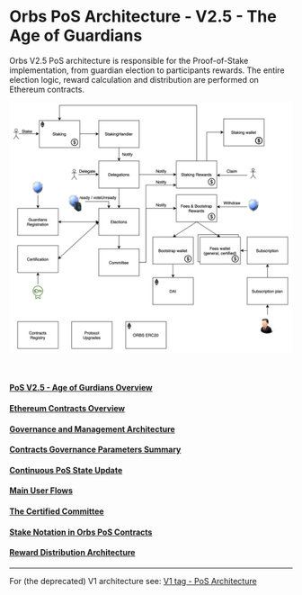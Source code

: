 # Orbs PoS Architecture - V2.5 - The Age of Guardians

Orbs V2.5 PoS architecture is responsible for the Proof-of-Stake implementation, from guardian election to participants rewards. The entire election logic, reward calculation and distribution are performed on Ethereum contracts. 

![pos_v2_5_contarcts](./_img/pos_v2_5_contracts.png "PoS V2.5 contracts")

&nbsp;

#### [PoS V2.5 - Age of Gurdians Overview](./overview.md)

#### [Ethereum Contracts Overview](./contracts.md)

#### [Governance and Management Architecture](./management.md)

#### [Contracts Governance Parameters Summary](./parameters.md)

#### [Continuous PoS State Update](./continuous_state_update.md)

#### [Main User Flows](./user_flows.md)

#### [The Certified Committee](./certified_committee.md)

#### [Stake Notation in Orbs PoS Contracts](./stake_notation.md)

#### [Reward Distribution Architecture](./reward_dist_arch.md)


---

For (the deprecated) V1 architecture see: [V1 tag - PoS Architecture](https://github.com/orbs-network/orbs-spec/tree/V1/pos-architecture)

